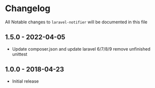 # Changelog

All Notable changes to `laravel-notifier` will be documented in this file

## 1.5.0 - 2022-04-05

- Update composer.json and update laravel 6/7/8/9 remove unfinished unittest

## 1.0.0 - 2018-04-23

- Initial release
